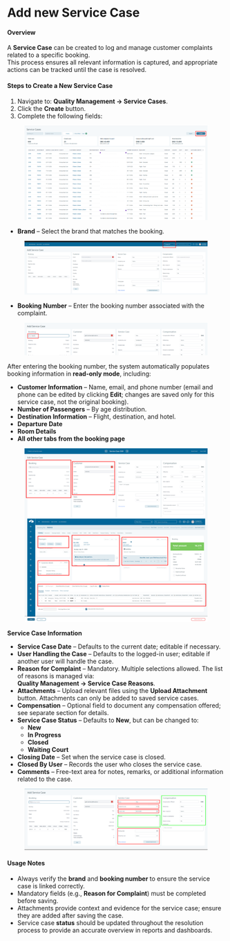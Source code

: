 # Add new Service Case

#### **Overview**

A **Service Case** can be created to log and manage customer complaints related to a specific booking.\
This process ensures all relevant information is captured, and appropriate actions can be tracked until the case is resolved.

#### **Steps to Create a New Service Case**

1. Navigate to: **Quality Management → Service Cases**.
2. Click the **Create** button.
3. Complete the following fields:

<figure><img src="../.gitbook/assets/image (232).png" alt=""><figcaption></figcaption></figure>

* **Brand** – Select the brand that matches the booking.

<figure><img src="../.gitbook/assets/image (233).png" alt=""><figcaption></figcaption></figure>

* **Booking Number** – Enter the booking number associated with the complaint.

<figure><img src="../.gitbook/assets/image (9) (1) (1) (1) (1) (1) (1) (1) (1) (1) (1) (1) (1) (1) (1) (1) (1) (1) (1).png" alt=""><figcaption></figcaption></figure>

After entering the booking number, the system automatically populates booking information in **read-only mode**, including:

* **Customer Information** – Name, email, and phone number (email and phone can be edited by clicking **Edit**; changes are saved only for this service case, not the original booking).
* **Number of Passengers** – By age distribution.
* **Destination Information** – Flight, destination, and hotel.
* **Departure Date**
* **Room Details**
* **All other tabs from the booking page**

<figure><img src="../.gitbook/assets/image (3) (1) (1) (1) (1) (1) (1) (1) (1) (1) (1) (1) (1) (1) (1) (1).png" alt=""><figcaption></figcaption></figure>

**Service Case Information**

* **Service Case Date** – Defaults to the current date; editable if necessary.
* **User Handling the Case** – Defaults to the logged-in user; editable if another user will handle the case.
* **Reason for Complaint** – Mandatory. Multiple selections allowed. The list of reasons is managed via:\
  **Quality Management → Service Case Reasons**.
* **Attachments** – Upload relevant files using the **Upload Attachment** button. Attachments can only be added to saved service cases.
* **Compensation** – Optional field to document any compensation offered; see separate section for details.
* **Service Case Status** – Defaults to **New**, but can be changed to:
  * **New**
  * **In Progress**
  * **Closed**
  * **Waiting Court**
* **Closing Date** – Set when the service case is closed.
* **Closed By User** – Records the user who closes the service case.
* **Comments** – Free-text area for notes, remarks, or additional information related to the case.

<figure><img src="../.gitbook/assets/image (234).png" alt=""><figcaption></figcaption></figure>

#### **Usage Notes**

* Always verify the **brand** and **booking number** to ensure the service case is linked correctly.
* Mandatory fields (e.g., **Reason for Complaint**) must be completed before saving.
* Attachments provide context and evidence for the service case; ensure they are added after saving the case.
* Service case **status** should be updated throughout the resolution process to provide an accurate overview in reports and dashboards.
